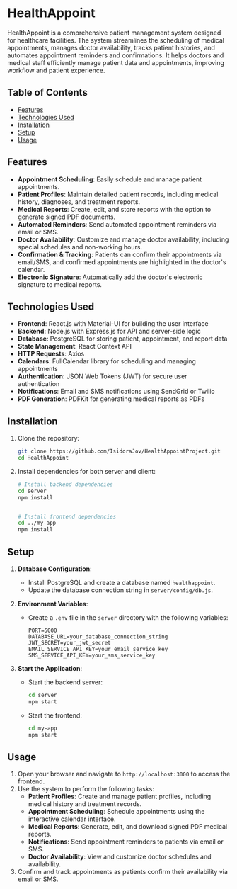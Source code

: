 # HealthAppoint

HealthAppoint is a comprehensive patient management system designed for healthcare facilities. The system streamlines the scheduling of medical appointments, manages doctor availability, tracks patient histories, and automates appointment reminders and confirmations. It helps doctors and medical staff efficiently manage patient data and appointments, improving workflow and patient experience.

## Table of Contents
- [Features](#features)
- [Technologies Used](#technologies-used)
- [Installation](#installation)
- [Setup](#setup)
- [Usage](#usage)


## Features

- **Appointment Scheduling**: Easily schedule and manage patient appointments.
- **Patient Profiles**: Maintain detailed patient records, including medical history, diagnoses, and treatment reports.
- **Medical Reports**: Create, edit, and store reports with the option to generate signed PDF documents.
- **Automated Reminders**: Send automated appointment reminders via email or SMS.
- **Doctor Availability**: Customize and manage doctor availability, including special schedules and non-working hours.
- **Confirmation & Tracking**: Patients can confirm their appointments via email/SMS, and confirmed appointments are highlighted in the doctor's calendar.
- **Electronic Signature**: Automatically add the doctor's electronic signature to medical reports.

## Technologies Used

- **Frontend**: React.js with Material-UI for building the user interface
- **Backend**: Node.js with Express.js for API and server-side logic
- **Database**: PostgreSQL for storing patient, appointment, and report data
- **State Management**: React Context API
- **HTTP Requests**: Axios
- **Calendars**: FullCalendar library for scheduling and managing appointments
- **Authentication**: JSON Web Tokens (JWT) for secure user authentication
- **Notifications**: Email and SMS notifications using SendGrid or Twilio
- **PDF Generation**: PDFKit for generating medical reports as PDFs

## Installation

1. Clone the repository:
   ```bash
   git clone https://github.com/IsidoraJov/HealthAppointProject.git
   cd HealthAppoint
   
2. Install dependencies for both server and client:
    ```bash
    # Install backend dependencies
    cd server
    npm install

    
    # Install frontend dependencies
    cd ../my-app
    npm install

## Setup

1. **Database Configuration**:
   - Install PostgreSQL and create a database named `healthappoint`.
   - Update the database connection string in `server/config/db.js`.

2. **Environment Variables**:
   - Create a `.env` file in the `server` directory with the following variables:
     ```env
     PORT=5000
     DATABASE_URL=your_database_connection_string
     JWT_SECRET=your_jwt_secret
     EMAIL_SERVICE_API_KEY=your_email_service_key
     SMS_SERVICE_API_KEY=your_sms_service_key
     ```

3. **Start the Application**:
   - Start the backend server:
     ```bash
     cd server
     npm start
     ```
   - Start the frontend:
     ```bash
     cd my-app
     npm start
     ```
## Usage

1. Open your browser and navigate to `http://localhost:3000` to access the frontend.
2. Use the system to perform the following tasks:
   - **Patient Profiles**: Create and manage patient profiles, including medical history and treatment records.
   - **Appointment Scheduling**: Schedule appointments using the interactive calendar interface.
   - **Medical Reports**: Generate, edit, and download signed PDF medical reports.
   - **Notifications**: Send appointment reminders to patients via email or SMS.
   - **Doctor Availability**: View and customize doctor schedules and availability.
3. Confirm and track appointments as patients confirm their availability via email or SMS.



